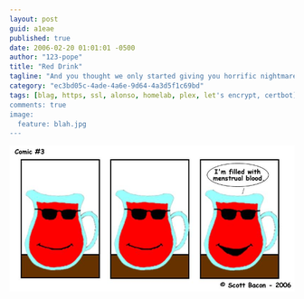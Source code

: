 ```yaml
---
layout: post
guid: a1eae
published: true
date: 2006-02-20 01:01:01 -0500
author: "123-pope"
title: "Red Drink"
tagline: "And you thought we only started giving you horrific nightmares with Fistmas. In fact, putting to print things that should never be discussed or even thought is one of WNV\'s oldest skills."
category: "ec3bd05c-4ade-4a6e-9d64-4a3d5f1c69bd"
tags: [blag, https, ssl, alonso, homelab, plex, let's encrypt, certbot]
comments: true
image:
  feature: blah.jpg
---
```


![](/assets/img/lol/comic4.jpg "OH...OH GOD NO")